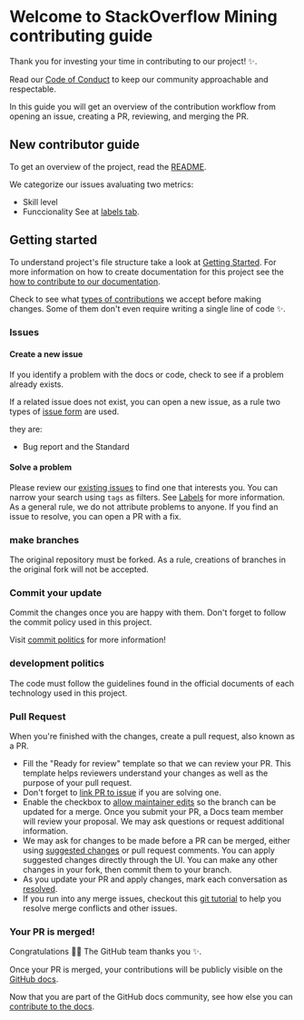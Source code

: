 # Welcome to StackOverflow Mining contributing guide <!-- omit in toc -->

Thank you for investing your time in contributing to our project! :sparkles:.

Read our [Code of Conduct](./CODE_OF_CONDUCT.md) to keep our community approachable and respectable.

In this guide you will get an overview of the contribution workflow from opening an issue, creating a PR, reviewing, and merging the PR.

## New contributor guide

To get an overview of the project, read the [README](./../README.md).

We categorize our issues avaluating two metrics:
- Skill level
- Funccionality
See at [labels tab](https://github.com/FGA-GCES/MSR2021Replication/labels). 


## Getting started

To understand project's file structure take a look at [Getting Started](./getting_started.md). For more information on how to create documentation for this project see the [how to contribute to our documentation](./how_to_docs.md).

Check to see what [types of contributions](/contributing/types-of-contributions.md) we accept before making changes. Some of them don't even require writing a single line of code :sparkles:.

### Issues

#### Create a new issue

If you identify a problem with the docs or code, check to see if a problem already exists. 

If a related issue does not exist, you can open a new issue, as a rule two types of [issue form]() are used.

they are:
- Bug report and the Standard

#### Solve a problem

Please review our [existing issues](https://github.com/FGA-GCES/MSR2021Replication/issues) to find one that interests you. You can narrow your search using `tags` as filters. See [Labels](https://github.com/FGA-GCES/MSR2021Replication/labels) for more information. As a general rule, we do not attribute problems to anyone. If you find an issue to resolve, you can open a PR with a fix.

### make branches

The original repository must be forked. As a rule, creations of branches in the original fork will not be accepted.

### Commit your update

Commit the changes once you are happy with them. Don't forget to follow the commit policy used in this project.

Visit [commit politics]() for more information!

### development politics

The code must follow the guidelines found in the official documents of each technology used in this project.

### Pull Request

When you're finished with the changes, create a pull request, also known as a PR.
- Fill the "Ready for review" template so that we can review your PR. This template helps reviewers understand your changes as well as the purpose of your pull request.
- Don't forget to [link PR to issue](https://docs.github.com/en/issues/tracking-your-work-with-issues/linking-a-pull-request-to-an-issue) if you are solving one.
- Enable the checkbox to [allow maintainer edits](https://docs.github.com/en/github/collaborating-with-issues-and-pull-requests/allowing-changes-to-a-pull-request-branch-created-from-a-fork) so the branch can be updated for a merge.
Once you submit your PR, a Docs team member will review your proposal. We may ask questions or request additional information.
- We may ask for changes to be made before a PR can be merged, either using [suggested changes](https://docs.github.com/en/github/collaborating-with-issues-and-pull-requests/incorporating-feedback-in-your-pull-request) or pull request comments. You can apply suggested changes directly through the UI. You can make any other changes in your fork, then commit them to your branch.
- As you update your PR and apply changes, mark each conversation as [resolved](https://docs.github.com/en/github/collaborating-with-issues-and-pull-requests/commenting-on-a-pull-request#resolving-conversations).
- If you run into any merge issues, checkout this [git tutorial](https://github.com/skills/resolve-merge-conflicts) to help you resolve merge conflicts and other issues.

### Your PR is merged!

Congratulations :tada::tada: The GitHub team thanks you :sparkles:.

Once your PR is merged, your contributions will be publicly visible on the [GitHub docs](https://docs.github.com/en).

Now that you are part of the GitHub docs community, see how else you can [contribute to the docs](/contributing/types-of-contributions.md).
